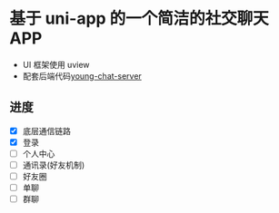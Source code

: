 # 基于 uni-app 的一个简洁的社交聊天 APP

- UI 框架使用 uview
- 配套后端代码[young-chat-server](../young-chat-server/README.md)

## 进度

- [x] 底层通信链路
- [x] 登录
- [ ] 个人中心
- [ ] 通讯录(好友机制)
- [ ] 好友圈
- [ ] 单聊
- [ ] 群聊